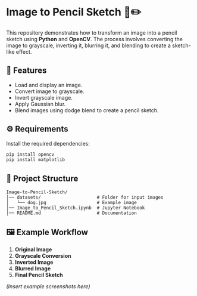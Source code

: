 # Image to Pencil Sketch 🎨✏️

This repository demonstrates how to transform an image into a pencil sketch using **Python** and **OpenCV**. The process involves converting the image to grayscale, inverting it, blurring it, and blending to create a sketch-like effect.  

## 📌 Features
- Load and display an image.  
- Convert image to grayscale.  
- Invert grayscale image.  
- Apply Gaussian blur.  
- Blend images using dodge blend to create a pencil sketch.  

## ⚙️ Requirements
Install the required dependencies:  
```bash
pip install opencv
pip install matplotlib
``` 

## 📂 Project Structure
```
Image-to-Pencil-Sketch/
│── datasets/                     # Folder for input images
│   └── dog.jpg                   # Example image
│── Image_to_Pencil_Sketch.ipynb  # Jupyter Notebook
│── README.md                     # Documentation
```

## 🖼️ Example Workflow
1. **Original Image**  
2. **Grayscale Conversion**  
3. **Inverted Image**  
4. **Blurred Image**  
5. **Final Pencil Sketch**  

*(Insert example screenshots here)*  

 
